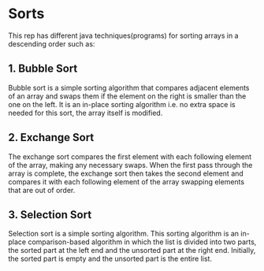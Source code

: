 # Sorts
This rep has different java techniques(programs) for sorting arrays in a descending order such as:
## 1. Bubble Sort
Bubble sort is a simple sorting algorithm that compares adjacent elements of an array and swaps them if the element on the right is smaller than the one on the left. It is an in-place sorting algorithm i.e. no extra space is needed for this sort, the array itself is modified.
## 2. Exchange Sort
The exchange sort compares the first element with each following element of the array, making any necessary swaps. When the first pass through the array is complete, the exchange sort then takes the second element and compares it with each following element of the array swapping elements that are out of order.
## 3. Selection Sort
Selection sort is a simple sorting algorithm. This sorting algorithm is an in-place comparison-based algorithm in which the list is divided into two parts, the sorted part at the left end and the unsorted part at the right end. Initially, the sorted part is empty and the unsorted part is the entire list.
